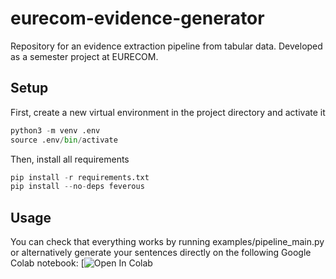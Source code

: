 # eurecom-evidence-generator
Repository for an evidence extraction pipeline from tabular data. Developed as a semester project at EURECOM.

## Setup
First, create a new virtual environment in the project directory and activate it
```python
python3 -m venv .env
source .env/bin/activate
```
Then, install all requirements
```python
pip install -r requirements.txt
pip install --no-deps feverous
```
## Usage
You can check that everything works by running examples/pipeline_main.py or alternatively generate your sentences directly on the following Google Colab notebook: [![Open In Colab](https://colab.research.google.com/github/akatief/eurecom-evidence-generator/blob/9cc56a4056860e2ee72f97ac3fe9a49cff297bff/examples/TENET_colab.ipynb)